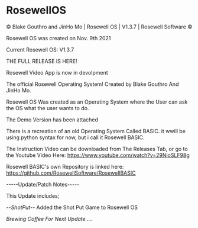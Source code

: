 # RosewellOS
© Blake Gouthro and JinHo Mo | Rosewell OS | V1.3.7 | Rosewell Software ©

Rosewell OS was created on Nov. 9th 2021

Current Rosewell OS: V1.3.7

THE FULL RELEASE IS HERE!

Rosewell Video App is now in devolpment

The official Rosewell Operating System! Created by Blake Gouthro And JinHo Mo.

Rosewell OS Was created as an Operating System where the User can ask the OS what the user wants to do.

The Demo Version has been attached

There is a recreation of an old Operating System Called BASIC.
it wwill be using python syntax for now, but i call it Rosewell BASIC.

The Instruction Video can be downloaded from The Releases Tab, or go to the Youtube Video Here: https://www.youtube.com/watch?v=29NioSLF98g

Rosewell BASIC's own Repository is linked here: https://github.com/RosewellSoftware/RosewellBASIC

-----Update/Patch Notes-----

This Update includes;

--*ShotPut*-- Added the Shot Put Game to Rosewell OS

*Brewing Coffee For Next Update.....*

